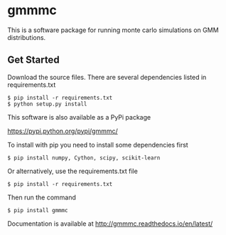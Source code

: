 # gmmmc

This is a software package for running monte carlo simulations on GMM distributions.

## Get Started

Download the source files.
There are several dependencies listed in requirements.txt

    $ pip install -r requirements.txt
    $ python setup.py install

This software is also available as a PyPi package

https://pypi.python.org/pypi/gmmmc/

To install with pip you need to install some dependencies first

    $ pip install numpy, Cython, scipy, scikit-learn
    
Or alternatively, use the requirements.txt file

    $ pip install -r requirements.txt

Then run the command

    $ pip install gmmmc

Documentation is available at
http://gmmmc.readthedocs.io/en/latest/
